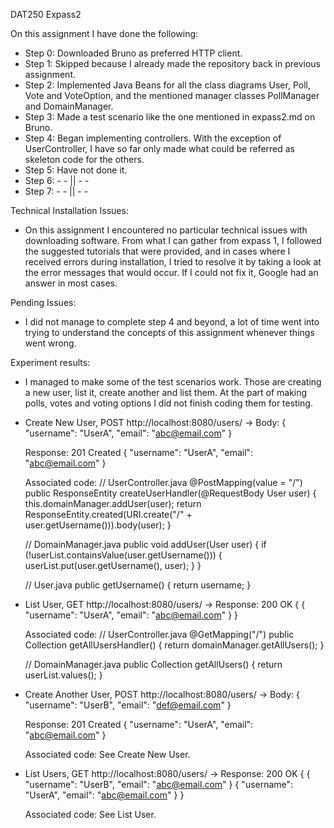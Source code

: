 DAT250 Expass2

On this assignment I have done the following:
- Step 0: Downloaded Bruno as preferred HTTP client.
- Step 1: Skipped because I already made the repository back in previous assignment.
- Step 2: Implemented Java Beans for all the class diagrams User, Poll, Vote and VoteOption, and the mentioned manager classes PollManager and DomainManager.
- Step 3: Made a test scenario like the one mentioned in expass2.md on Bruno.
- Step 4: Began implementing controllers. With the exception of UserController, I have so far only made what could be referred as skeleton code for the others.
- Step 5: Have not done it.
- Step 6: - - || - -
- Step 7: - - || - -

Technical Installation Issues:
- On this assignment I encountered no particular technical issues with downloading software.
From what I can gather from expass 1, I followed the suggested tutorials that were provided, and in cases where I received errors during installation, I tried to resolve it by taking a look at the error messages that would occur. If I could not fix it, Google had an answer in most cases.

Pending Issues:
- I did not manage to complete step 4 and beyond, a lot of time went into trying to understand the concepts of this assignment whenever things went wrong.

Experiment results:
- I managed to make some of the test scenarios work. Those are creating a new user, list it, create another and list them. At the part of making polls, votes and voting options I did not finish coding them for testing.
- Create New User, POST http://localhost:8080/users/ ->
  Body:
    {
      "username": "UserA",
      "email": "abc@email.com"
    }

  Response: 201 Created
    {
      "username": "UserA",
      "email": "abc@email.com"
    }

  Associated code:
    // UserController.java
    @PostMapping(value = "/")
    public ResponseEntity<User> createUserHandler(@RequestBody User user) {
        this.domainManager.addUser(user);
        return ResponseEntity.created(URI.create("/" + user.getUsername())).body(user);
    }

    // DomainManager.java
    public void addUser(User user) {
        if (!userList.containsValue(user.getUsername())) {
            userList.put(user.getUsername(), user);
        }
    }

    // User.java
    public getUsername() {
        return username;
    }

- List User, GET http://localhost:8080/users/ ->
  Response: 200 OK
    {
      {
        "username": "UserA",
        "email": "abc@email.com"
      }
    }

  Associated code:
    // UserController.java
    @GetMapping("/")
    public Collection<User> getAllUsersHandler() {
        return domainManager.getAllUsers();
    }

    // DomainManager.java
    public Collection<User> getAllUsers() {
        return userList.values();
    }

- Create Another User, POST http://localhost:8080/users/ ->
  Body:
    {
      "username": "UserB",
      "email": "def@email.com"
    }

  Response: 201 Created
    {
      "username": "UserA",
      "email": "abc@email.com"
    }

  Associated code: See Create New User.

- List Users, GET http://localhost:8080/users/ ->
  Response: 200 OK
    {
      {
        "username": "UserB",
        "email": "abc@email.com"
      }
      {
        "username": "UserA",
        "email": "abc@email.com"
      }
    }

  Associated code: See List User.
  
    
  
